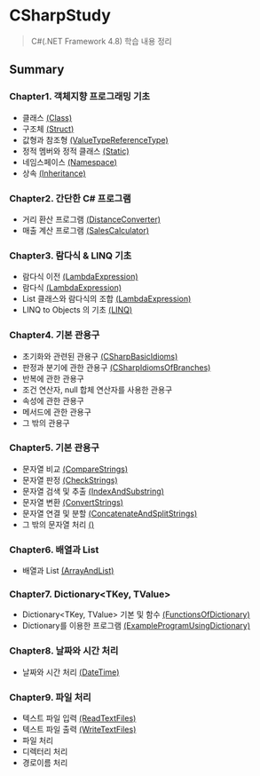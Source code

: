 # CSharpStudy
> C#(.NET Framework 4.8) 학습 내용 정리

## Summary

### Chapter1. 객체지향 프로그래밍 기초
 - 클래스 [(Class)](https://github.com/yun-e/CSharp-Study/tree/master/Day1/Class)
 - 구조체 [(Struct)](https://github.com/yun-e/CSharp-Study/tree/master/Day1/Struct)
 - 값형과 참조형 [(ValueTypeReferenceType)](https://github.com/yun-e/CSharp-Study/tree/master/Day1/ValueTypeReferenceType)
 - 정적 멤버와 정적 클래스 [(Static)](https://github.com/yun-e/CSharp-Study/tree/master/Day1/Static)
 - 네임스페이스 [(Namespace)](https://github.com/yun-e/CSharp-Study/tree/master/Day1/Namespace)
 - 상속 [(Inheritance)](https://github.com/yun-e/CSharp-Study/tree/master/Day1/Inheritance)

### Chapter2. 간단한 C# 프로그램
 - 거리 환산 프로그램 [(DistanceConverter)](https://github.com/yun-e/CSharp-Study/tree/master/Day2/DistanceConverter)
 - 매출 계산 프로그램 [(SalesCalculator)](https://github.com/yun-e/CSharp-Study/tree/master/Day2/SalesCalculator)

### Chapter3. 람다식 & LINQ 기초
 - 람다식 이전 [(LambdaExpression)](https://github.com/yun-e/CSharp-Study/tree/master/Day3/LambdaExpression)
 - 람다식 [(LambdaExpression)](https://github.com/yun-e/CSharp-Study/tree/master/Day3/LambdaExpression)
 - List<T> 클래스와 람다식의 조합 [(LambdaExpression)](https://github.com/yun-e/CSharp-Study/tree/master/Day3/LambdaExpression)
 - LINQ to Objects 의 기초 [(LINQ)](https://github.com/yun-e/CSharp-Study/tree/master/Day3/LINQ)

### Chapter4. 기본 관용구
 - 초기화와 관련된 관용구 [(CSharpBasicIdioms)](https://github.com/yun-e/CSharp-Study/tree/master/Day4/CSharpBasicIdioms)
 - 판정과 분기에 관한 관용구 [(CSharpIdiomsOfBranches)](https://github.com/yun-e/CSharp-Study/tree/master/Day4/CSharpIdiomsOfBranches)
 - 반복에 관한 관용구
 - 조건 연산자, null 합체 연산자를 사용한 관용구
 - 속성에 관한 관용구
 - 메서드에 관한 관용구
 - 그 밖의 관용구

### Chapter5. 기본 관용구
 - 문자열 비교 [(CompareStrings)](https://github.com/yun-e/CSharp-Study/tree/master/Day5/CompareStrings)
 - 문자열 판정 [(CheckStrings)](https://github.com/yun-e/CSharp-Study/tree/master/Day5/CheckStrings)
 - 문자열 검색 및 추출 [(IndexAndSubstring)](https://github.com/yun-e/CSharp-Study/tree/master/Day5/IndexAndSubstring)
 - 문자열 변환 [(ConvertStrings)](https://github.com/yun-e/CSharp-Study/tree/master/Day5/ConvertStrings)
 - 문자열 연결 및 분할 [(ConcatenateAndSplitStrings)](https://github.com/yun-e/CSharp-Study/tree/master/Day5/ConcatenateAndSplitStrings)
 - 그 밖의 문자열 처리 [()]()

### Chapter6. 배열과 List<T>
 - 배열과 List<T> [(ArrayAndList)](https://github.com/yun-e/CSharp-Study/tree/master/Chapter6/ArrayAndList)

### Chapter7. Dictionary<TKey, TValue>
 - Dictionary<TKey, TValue> 기본 및 함수 [(FunctionsOfDictionary)](https://github.com/yun-e/CSharp-Study/tree/master/Chapter7/FunctionsOfDictionary)
 - Dictionary를 이용한 프로그램 [(ExampleProgramUsingDictionary)](https://github.com/yun-e/CSharp-Study/tree/master/Chapter7/ExampleProgramUsingDictionary)

### Chapter8. 날짜와 시간 처리
 - 날짜와 시간 처리 [(DateTime)](https://github.com/yun-e/CSharp-Study/tree/master/Chapter8/DateTime)

### Chapter9. 파일 처리
 - 텍스트 파일 입력 [(ReadTextFiles)](https://github.com/yun-e/CSharp-Study/tree/master/Chapter9/ReadTextFiles)
 - 텍스트 파일 출력 [(WriteTextFiles)](https://github.com/yun-e/CSharp-Study/tree/master/Chapter9/WriteTextFiles)
 - 파일 처리
 - 디렉터리 처리
 - 경로이름 처리